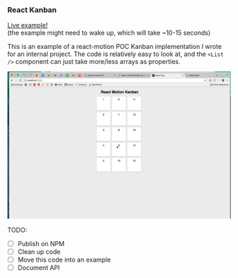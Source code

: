 ### React Kanban

[Live example!](https://react-kanban.jackhanford.com)  
(the example might need to wake up, which will take ~10-15 seconds)

This is an example of a react-motion POC Kanban implementation I wrote for an internal project.
The code is relatively easy to look at, and the `<List />` component can just take more/less arrays as properties.

![preview](https://github.com/hanford/react-kanban/blob/master/example.gif)


TODO:

- [ ] Publish on NPM
- [ ] Clean up code
- [ ] Move this code into an example
- [ ] Document API
